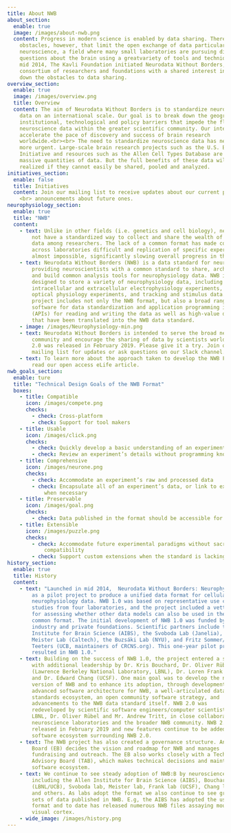 ```yaml
---
title: About NWB
about_section:
  enable: true
  image: /images/about-nwb.png
  content: Progress in modern science is enabled by data sharing. There are major
    obstacles, however, that limit the open exchange of data particularly in
    neuroscience, a field where many small laboratories are pursuing diverse
    questions about the brain using a greatvariety of tools and techniques. In
    mid 2014, The Kavli Foundation initiated Neurodata Without Borders, a
    consortium of researchers and foundations with a shared interest in breaking
    down the obstacles to data sharing.
overview_section:
  enable: true
  image: /images/overview.png
  title: Overview
  content: The aim of Neurodata Without Borders is to standardize neuroscience
    data on an international scale. Our goal is to break down the geographic,
    institutional, technological and policy barriers that impede the flow of
    neuroscience data within the greater scientific community. Our intent is to
    accelerate the pace of discovery and success of brain research
    worldwide.<br><br> The need to standardize neuroscience data has never been
    more urgent. Large-scale brain research projects such as the U.S. BRAIN
    Initiative and resources such as the Allen Cell Types Database are producing
    massive quantities of data. But the full benefits of these data will not be
    realized if they cannot easily be shared, pooled and analyzed.
initiatives_section:
  enable: false
  title: Initiatives
  content: Join our mailing list to receive updates about our current projects and
    <br> announcements about future ones.
neurophysiology_section:
  enable: true
  title: "NWB"
  content:
    - text: Unlike in other fields (i.e. genetics and cell biology), neuroscience does
        not have a standardized way to collect and share the wealth of existing
        data among researchers. The lack of a common format has made comparison
        across laboratories difficult and replication of specific experiments
        almost impossible, significantly slowing overall progress in the field.
    - text: Neurodata Without Borders (NWB) is a data standard for neurophysiology,
        providing neuroscientists with a common standard to share, archive, use,
        and build common analysis tools for neurophysiology data. NWB is
        designed to store a variety of neurophysiology data, including data from
        intracellular and extracellular electrophysiology experiments, data from
        optical physiology experiments, and tracking and stimulus data. The
        project includes not only the NWB format, but also a broad range of
        software for data standardization and application programming interfaces
        (APIs) for reading and writing the data as well as high-value datasets
        that have been translated into the NWB data standard.
    - image: /images/Neurophysiology-min.png
    - text: Neurodata Without Borders is intended to serve the broad neuroscience
        community and encourage the sharing of data by scientists worldwide. NWB
        2.0 was released in February 2019. Please give it a try. Join our
        mailing list for updates or ask questions on our Slack channel.
    - text: To learn more about the approach taken to develop the NWB Format, please
        read our open access eLife article.
nwb_goals_section:
  enable: ture
  title: "Technical Design Goals of the NWB Format"
  boxes:
    - title: Compatible
      icon: /images/compete.png
      checks:
        - check: Cross-platform
        - check: Support for tool makers
    - title: Usable
      icon: /images/click.png
      checks:
        - check: Quickly develop a basic understanding of an experiment and its
        - check: Review an experiment’s details without programming knowledge
    - title: Comprehensive
      icon: /images/neurone.png
      checks:
        - check: Accommodate an experiment’s raw and processed data
        - check: Encapsulate all of an experiment’s data, or link to external data sources
            when necessary
    - title: Preservable
      icon: /images/goal.png
      checks:
        - check: Data published in the format should be accessible for decades
    - title: Extensible
      icon: /images/puzzle.png
      checks:
        - check: Accommodate future experimental paradigms without sacrificing backwards
            compatibility
        - check: Support custom extensions when the standard is lacking
history_section:
  enable: true
  title: History
  content:
    - text: "Launched in mid 2014,  Neurodata Without Borders: Neurophysiology began
        as a pilot project to produce a unified data format for cellular-based
        neurophysiology data. NWB 1.0 was based on representative use case
        studies from four laboratories, and the project included a vetting phase
        for assessing whether other data models can also be used in the new
        common format. The initial development of NWB 1.0 was funded by
        industry and private foundations. Scientific partners include the Allen
        Institute for Brain Science (AIBS), the Svoboda Lab (Janelia), the
        Meister Lab (Caltech), the Buzsáki Lab (NYU), and Fritz Sommer/Jeff
        Teeters (UCB, maintainers of CRCNS.org). This one-year pilot project
        resulted in NWB 1.0."
    - text: Building on the success of NWB 1.0, the project entered a second phase,
        with additional leadership by Dr. Kris Bouchard, Dr. Oliver Rübel
        (Lawrence Berkeley National Laboratory, LBNL), Dr. Loren Frank (UCSF)
        and Dr. Edward Chang (UCSF). One main goal was to develop the next
        version of NWB and to enhance its adoption, through development of an
        advanced software architecture for NWB, a well-articulated data
        standards ecosystem, an open community software strategy, and
        advancements to the NWB data standard itself. NWB 2.0 was
        redeveloped by scientific software engineers/computer scientists at
        LBNL, Dr. Oliver Rübel and Mr. Andrew Tritt, in close collaboration with
        neuroscience laboratories and the broader NWB community. NWB 2.0 was
        released in February 2019 and new features continue to be added to the
        software ecosystem surrounding NWB 2.0.
    - text: The NWB project has also created a governance structure. An Executive
        Board (EB) decides the vision and roadmap for NWB and manages
        fundraising and outreach. The EB also works closely with a Technical
        Advisory Board (TAB), which makes technical decisions and maintains the
        software ecosystem.
    - text: We continue to see steady adoption of NWB:B by neuroscience labs,
        including the Allen Institute for Brain Science (AIBS), Bouchard lab
        (LBNL/UCB), Svoboda lab, Meister lab, Frank lab (UCSF), Chang lab (UCSF)
        and others. As labs adopt the format we also continue to see growing
        sets of data published in NWB. E.g, the AIBS has adopted the use of this
        format and to date has released numerous NWB files assaying mouse
        visual cortex.
    - wide_image: /images/history.png
---
```

